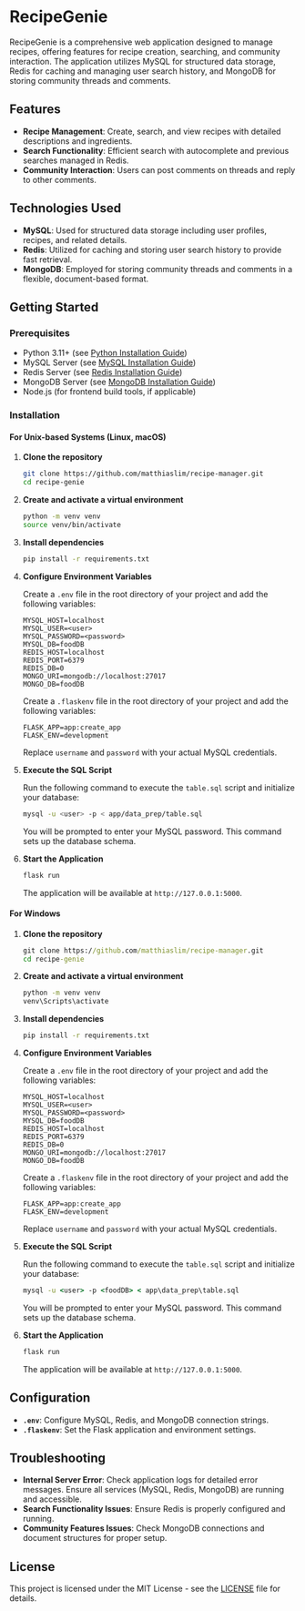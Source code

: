 # RecipeGenie

RecipeGenie is a comprehensive web application designed to manage recipes, offering features for recipe creation, searching, and community interaction. The application utilizes MySQL for structured data storage, Redis for caching and managing user search history, and MongoDB for storing community threads and comments.

## Features

- **Recipe Management**: Create, search, and view recipes with detailed descriptions and ingredients.
- **Search Functionality**: Efficient search with autocomplete and previous searches managed in Redis.
- **Community Interaction**: Users can post comments on threads and reply to other comments.

## Technologies Used

- **MySQL**: Used for structured data storage including user profiles, recipes, and related details.
- **Redis**: Utilized for caching and storing user search history to provide fast retrieval.
- **MongoDB**: Employed for storing community threads and comments in a flexible, document-based format.

## Getting Started

### Prerequisites

- Python 3.11+ (see [Python Installation Guide](https://realpython.com/installing-python/))
- MySQL Server (see [MySQL Installation Guide](https://dev.mysql.com/doc/mysql-installation-excerpt/5.7/en/))
- Redis Server (see [Redis Installation Guide](https://redis.io/docs/latest/operate/oss_and_stack/install/install-redis/))
- MongoDB Server (see [MongoDB Installation Guide](https://www.mongodb.com/docs/manual/administration/install-community/))
- Node.js (for frontend build tools, if applicable)

### Installation

#### For Unix-based Systems (Linux, macOS)

1. **Clone the repository**

   ```bash
   git clone https://github.com/matthiaslim/recipe-manager.git
   cd recipe-genie
   ```

2. **Create and activate a virtual environment**

   ```bash
   python -m venv venv
   source venv/bin/activate
   ```

3. **Install dependencies**

   ```bash
   pip install -r requirements.txt
   ```

4. **Configure Environment Variables**

   Create a `.env` file in the root directory of your project and add the following variables:

   ```env
   MYSQL_HOST=localhost
   MYSQL_USER=<user>
   MYSQL_PASSWORD=<password>
   MYSQL_DB=foodDB
   REDIS_HOST=localhost
   REDIS_PORT=6379
   REDIS_DB=0
   MONGO_URI=mongodb://localhost:27017
   MONGO_DB=foodDB
   ```

   Create a `.flaskenv` file in the root directory of your project and add the following variables:

   ```env
   FLASK_APP=app:create_app
   FLASK_ENV=development
   ```

   Replace `username` and `password` with your actual MySQL credentials.

5. **Execute the SQL Script**

   Run the following command to execute the `table.sql` script and initialize your database:

   ```bash
   mysql -u <user> -p < app/data_prep/table.sql
   ```

   You will be prompted to enter your MySQL password. This command sets up the database schema.

6. **Start the Application**

   ```bash
   flask run
   ```

   The application will be available at `http://127.0.0.1:5000`.

#### For Windows

1. **Clone the repository**

   ```cmd
   git clone https://github.com/matthiaslim/recipe-manager.git
   cd recipe-genie
   ```

2. **Create and activate a virtual environment**

   ```cmd
   python -m venv venv
   venv\Scripts\activate
   ```

3. **Install dependencies**

   ```cmd
   pip install -r requirements.txt
   ```

4. **Configure Environment Variables**

   Create a `.env` file in the root directory of your project and add the following variables:

   ```env
   MYSQL_HOST=localhost
   MYSQL_USER=<user>
   MYSQL_PASSWORD=<password>
   MYSQL_DB=foodDB
   REDIS_HOST=localhost
   REDIS_PORT=6379
   REDIS_DB=0
   MONGO_URI=mongodb://localhost:27017
   MONGO_DB=foodDB
   ```

   Create a `.flaskenv` file in the root directory of your project and add the following variables:

   ```env
   FLASK_APP=app:create_app
   FLASK_ENV=development
   ```

   Replace `username` and `password` with your actual MySQL credentials.

5. **Execute the SQL Script**

   Run the following command to execute the `table.sql` script and initialize your database:

   ```cmd
   mysql -u <user> -p <foodDB> < app\data_prep\table.sql
   ```

   You will be prompted to enter your MySQL password. This command sets up the database schema.

6. **Start the Application**

   ```cmd
   flask run
   ```

   The application will be available at `http://127.0.0.1:5000`.

## Configuration

- **`.env`**: Configure MySQL, Redis, and MongoDB connection strings.
- **`.flaskenv`**: Set the Flask application and environment settings.

## Troubleshooting

- **Internal Server Error**: Check application logs for detailed error messages. Ensure all services (MySQL, Redis, MongoDB) are running and accessible.
- **Search Functionality Issues**: Ensure Redis is properly configured and running.
- **Community Features Issues**: Check MongoDB connections and document structures for proper setup.

## License

This project is licensed under the MIT License - see the [LICENSE](LICENSE) file for details.
